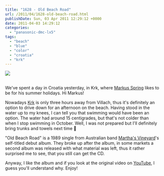 ```yaml
---
title: "1628 - Old Beach Road"
url: /2011/04/1628-old-beach-road.html
publishDate: Sun, 03 Apr 2011 12:29:12 +0000
date: 2011-04-03 14:29:12
categories: 
  - "panasonic-dmc-lx5"
tags: 
  - "beach"
  - "blue"
  - "color"
  - "croatia"
  - "krk"
---
```

<div class="container">
<div class="center"><a target="_blank" href="https://d25zfm9zpd7gm5.cloudfront.net/1200x1200/2011/20110402_170111_ps.jpg"><img src="https://d25zfm9zpd7gm5.cloudfront.net/0600x0600/2011/20110402_170111_ps.jpg" /></a></div>
</div>
<br />

We've spent a day in Croatia yesterday, in Krk, where <a target="_blank" href="http://markus-spring.info/wp/">Markus Spring</a> likes to be for his summer holidays. Hi Markus!

Nowadays <a target="_blank" href="http://maps.google.at/maps?hl=en&safe=off&qscrl=1&q=krk,+croatia&um=1&ie=UTF-8&hq=&hnear=Krk,+Croatia&gl=at&ei=K2SYTbXCNYbvsgb0o42zCA&sa=X&oi=geocode_result&ct=image&resnum=1&ved=0CB0Q8gEwAA">Krk</a> is only three hours away from Villach, thus it's definitely an option to drive down for an afternoon on the beach. Having stood in the water up to my knees, I can tell you that swimming would have been an option. The water had around 15 centigrades, but that's not colder than when I stop swimming in October. Well, I was not prepared but I'll definitely bring trunks and towels next time 🙂


"Old Beach Road" is a 1989 single from Australian band <a target="_blank" href="http://en.wikipedia.org/wiki/Martha's_Vineyard_(band)">Martha's Vineyard</a>'s self-titled debut album. They broke up after the album, in some markets a second album was released with what material was left, thus it rather surprised me to see, that you still can get the CD.

Anyway, I like the album and if you look at the original video on <a target="_blank" href="http://www.youtube.com/watch?v=3jbNtT3veeQ">YouTube</a>, I guess you'll understand why. Enjoy!
